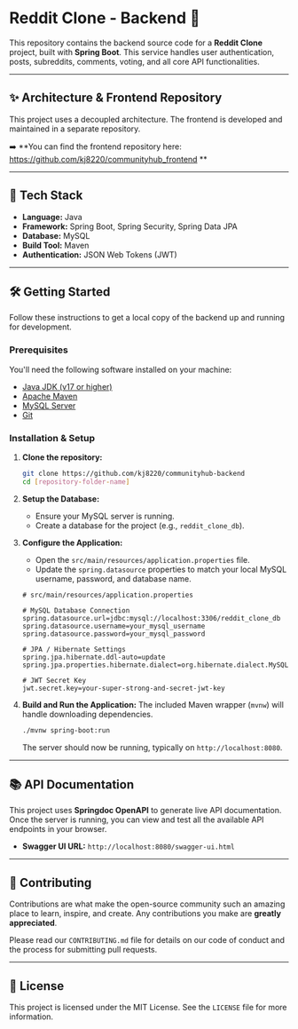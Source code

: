 # Reddit Clone - Backend 🚀

This repository contains the backend source code for a **Reddit Clone** project, built with **Spring Boot**. This service handles user authentication, posts, subreddits, comments, voting, and all core API functionalities.

***

## ✨ Architecture & Frontend Repository

This project uses a decoupled architecture. The frontend is developed and maintained in a separate repository.

➡️ **You can find the frontend repository here: https://github.com/kj8220/communityhub_frontend **

***

## 🔧 Tech Stack

* **Language:** Java
* **Framework:** Spring Boot, Spring Security, Spring Data JPA
* **Database:** MySQL
* **Build Tool:** Maven
* **Authentication:** JSON Web Tokens (JWT)

***

## 🛠️ Getting Started

Follow these instructions to get a local copy of the backend up and running for development.

### Prerequisites

You'll need the following software installed on your machine:
* [Java JDK (v17 or higher)](https://www.oracle.com/java/technologies/downloads/)
* [Apache Maven](https://maven.apache.org/download.cgi)
* [MySQL Server](https://dev.mysql.com/downloads/mysql/)
* [Git](https://git-scm.com/)

### Installation & Setup

1.  **Clone the repository:**
    ```sh
    git clone https://github.com/kj8220/communityhub-backend
    cd [repository-folder-name]
    ```

2.  **Setup the Database:**
    * Ensure your MySQL server is running.
    * Create a database for the project (e.g., `reddit_clone_db`).

3.  **Configure the Application:**
    * Open the `src/main/resources/application.properties` file.
    * Update the `spring.datasource` properties to match your local MySQL username, password, and database name.

    ```properties
    # src/main/resources/application.properties

    # MySQL Database Connection
    spring.datasource.url=jdbc:mysql://localhost:3306/reddit_clone_db
    spring.datasource.username=your_mysql_username
    spring.datasource.password=your_mysql_password

    # JPA / Hibernate Settings
    spring.jpa.hibernate.ddl-auto=update
    spring.jpa.properties.hibernate.dialect=org.hibernate.dialect.MySQL8Dialect

    # JWT Secret Key
    jwt.secret.key=your-super-strong-and-secret-jwt-key
    ```

4.  **Build and Run the Application:**
    The included Maven wrapper (`mvnw`) will handle downloading dependencies.
    ```sh
    ./mvnw spring-boot:run
    ```
    The server should now be running, typically on `http://localhost:8080`.

***

## 📚 API Documentation

This project uses **Springdoc OpenAPI** to generate live API documentation. Once the server is running, you can view and test all the available API endpoints in your browser.

* **Swagger UI URL:** `http://localhost:8080/swagger-ui.html`

***

## 🤝 Contributing

Contributions are what make the open-source community such an amazing place to learn, inspire, and create. Any contributions you make are **greatly appreciated**.

Please read our `CONTRIBUTING.md` file for details on our code of conduct and the process for submitting pull requests.

***

## 📜 License

This project is licensed under the MIT License. See the `LICENSE` file for more information.
